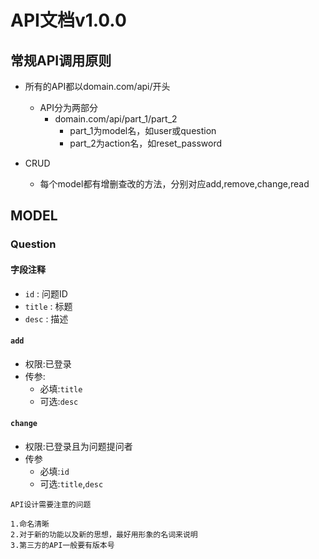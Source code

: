 # API文档v1.0.0

## 常规API调用原则

- 所有的API都以domain.com/api/开头
  - API分为两部分
    - domain.com/api/part_1/part_2
        - part_1为model名，如user或question
        - part_2为action名，如reset_password
    
- CRUD 
    - 每个model都有增删查改的方法，分别对应add,remove,change,read

## MODEL
### Question
#### 字段注释
- `id` : 问题ID
- `title` : 标题
- `desc` : 描述
####   `add`
- 权限:已登录
- 传参:
    - 必填:`title`
    - 可选:`desc`
    
#### `change`
- 权限:已登录且为问题提问者
- 传参
    - 必填:`id`
    - 可选:`title`,`desc`
    

```
API设计需要注意的问题

1.命名清晰
2.对于新的功能以及新的思想，最好用形象的名词来说明
3.第三方的API一般要有版本号

```
